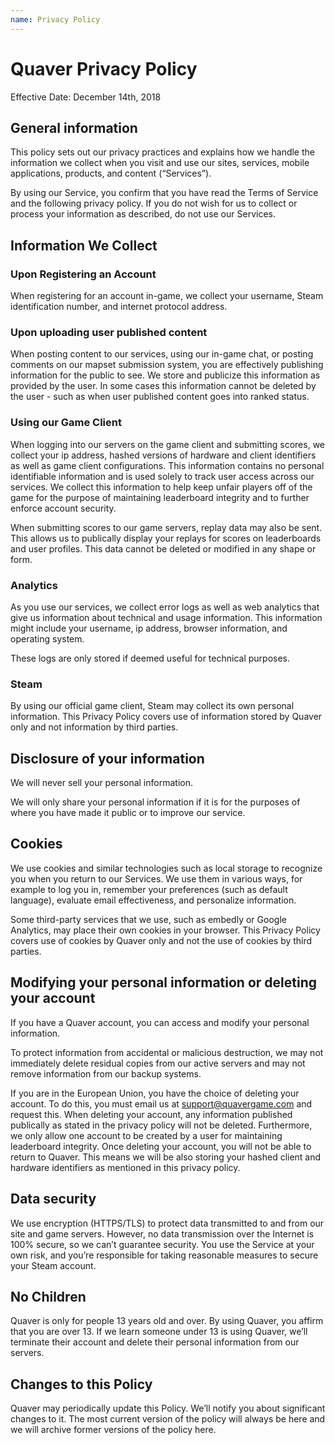 ```yaml
---
name: Privacy Policy
---
```



# Quaver Privacy Policy

Effective Date: December 14th, 2018

## General information

This policy sets out our privacy practices and explains how we handle the information we collect when you visit and use our sites, services, mobile applications, products, and content (“Services”).

By using our Service, you confirm that you have read the Terms of Service and the following privacy policy. If you do not wish for us to collect or process your information as described, do not use our Services.

## Information We Collect

### Upon Registering an Account

When registering for an account in-game, we collect your username, Steam identification number, and internet protocol address.

### Upon uploading user published content

When posting content to our services, using our in-game chat, or posting comments on our mapset submission system, you are effectively publishing information for the public to see. We store and publicize this information as provided by the user. In some cases this information cannot be deleted by the user - such as when user published content goes into ranked status.

### Using our Game Client

When logging into our servers on the game client and submitting scores, we collect your ip address, hashed versions of hardware and client identifiers as well as game client configurations. This information contains no personal identifiable information and is used solely to track user access across our services. We collect this information to help keep unfair players off of the game for the purpose of maintaining leaderboard integrity and to further enforce account security.

When submitting scores to our game servers, replay data may also be sent. This allows us to publically display your replays for scores on leaderboards and user profiles. This data cannot be deleted or modified in any shape or form.

### Analytics

As you use our services, we collect error logs as well as web analytics that give us information about technical and usage information. This information might include your username, ip address, browser information, and operating system.

These logs are only stored if deemed useful for technical purposes.

### Steam

By using our official game client, Steam may collect its own personal information. This Privacy Policy covers use of information stored by Quaver only and not information by third parties.

## Disclosure of your information

We will never sell your personal information.

We will only share your personal information if it is for the purposes of where you have made it public or to improve our service.

## Cookies

We use cookies and similar technologies such as local storage to recognize you when you return to our Services. We use them in various ways, for example to log you in, remember your preferences (such as default language), evaluate email effectiveness, and personalize information.

Some third-party services that we use, such as embedly or Google Analytics, may place their own cookies in your browser. This Privacy Policy covers use of cookies by Quaver only and not the use of cookies by third parties.

## Modifying your personal information or deleting your account

If you have a Quaver account, you can access and modify your personal information.

To protect information from accidental or malicious destruction, we may not immediately delete residual copies from our active servers and may not remove information from our backup systems.

If you are in the European Union, you have the choice of deleting your account. To do this, you must email us at <support@quavergame.com> and request this. When deleting your account, any information published publically as stated in the privacy policy will not be deleted. Furthermore, we only allow one account to be created by a user for maintaining leaderboard integrity. Once deleting your account, you will not be able to return to Quaver. This means we will be also storing your hashed client and hardware identifiers as mentioned in this privacy policy.

## Data security

We use encryption (HTTPS/TLS) to protect data transmitted to and from our site and game servers. However, no data transmission over the Internet is 100% secure, so we can’t guarantee security. You use the Service at your own risk, and you’re responsible for taking reasonable measures to secure your Steam account.

## No Children

Quaver is only for people 13 years old and over. By using Quaver, you affirm that you are over 13. If we learn someone under 13 is using Quaver, we’ll terminate their account and delete their personal information from our servers.

## Changes to this Policy

Quaver may periodically update this Policy. We’ll notify you about significant changes to it. The most current version of the policy will always be here and we will archive former versions of the policy here.
